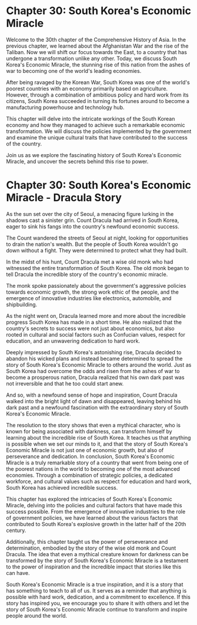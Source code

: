# Chapter 30: South Korea's Economic Miracle

Welcome to the 30th chapter of the Comprehensive History of Asia. In the previous chapter, we learned about the Afghanistan War and the rise of the Taliban. Now we will shift our focus towards the East, to a country that has undergone a transformation unlike any other. Today, we discuss South Korea's Economic Miracle, the stunning rise of this nation from the ashes of war to becoming one of the world's leading economies.

After being ravaged by the Korean War, South Korea was one of the world's poorest countries with an economy primarily based on agriculture. However, through a combination of ambitious policy and hard work from its citizens, South Korea succeeded in turning its fortunes around to become a manufacturing powerhouse and technology hub.

This chapter will delve into the intricate workings of the South Korean economy and how they managed to achieve such a remarkable economic transformation. We will discuss the policies implemented by the government and examine the unique cultural traits that have contributed to the success of the country.

Join us as we explore the fascinating history of South Korea's Economic Miracle, and uncover the secrets behind this rise to power.
# Chapter 30: South Korea's Economic Miracle - Dracula Story

As the sun set over the city of Seoul, a menacing figure lurking in the shadows cast a sinister grin. Count Dracula had arrived in South Korea, eager to sink his fangs into the country's newfound economic success.

The Count wandered the streets of Seoul at night, looking for opportunities to drain the nation's wealth. But the people of South Korea wouldn't go down without a fight. They were determined to protect what they had built.

In the midst of his hunt, Count Dracula met a wise old monk who had witnessed the entire transformation of South Korea. The old monk began to tell Dracula the incredible story of the country's economic miracle.

The monk spoke passionately about the government's aggressive policies towards economic growth, the strong work ethic of the people, and the emergence of innovative industries like electronics, automobile, and shipbuilding.

As the night went on, Dracula learned more and more about the incredible progress South Korea has made in a short time. He also realized that the country's secrets to success were not just about economics, but also rooted in cultural and social factors such as Confucian values, respect for education, and an unwavering dedication to hard work.

Deeply impressed by South Korea's astonishing rise, Dracula decided to abandon his wicked plans and instead became determined to spread the story of South Korea's Economic Miracle to others around the world. Just as South Korea had overcome the odds and risen from the ashes of war to become a prosperous nation, Dracula realized that his own dark past was not irreversible and that he too could start anew.

And so, with a newfound sense of hope and inspiration, Count Dracula walked into the bright light of dawn and disappeared, leaving behind his dark past and a newfound fascination with the extraordinary story of South Korea's Economic Miracle. 

The resolution to the story shows that even a mythical character, who is known for being associated with darkness, can transform himself by learning about the incredible rise of South Korea. It teaches us that anything is possible when we set our minds to it, and that the story of South Korea's Economic Miracle is not just one of economic growth, but also of perseverance and dedication.
In conclusion, South Korea's Economic Miracle is a truly remarkable story of a country that went from being one of the poorest nations in the world to becoming one of the most advanced economies. Through a combination of strategic policies, a dedicated workforce, and cultural values such as respect for education and hard work, South Korea has achieved incredible success.

This chapter has explored the intricacies of South Korea's Economic Miracle, delving into the policies and cultural factors that have made this success possible. From the emergence of innovative industries to the role of government policies, we have learned about the various factors that contributed to South Korea's explosive growth in the latter half of the 20th century.

Additionally, this chapter taught us the power of perseverance and determination, embodied by the story of the wise old monk and Count Dracula. The idea that even a mythical creature known for darkness can be transformed by the story of South Korea's Economic Miracle is a testament to the power of inspiration and the incredible impact that stories like this can have.

South Korea's Economic Miracle is a true inspiration, and it is a story that has something to teach to all of us. It serves as a reminder that anything is possible with hard work, dedication, and a commitment to excellence. If this story has inspired you, we encourage you to share it with others and let the story of South Korea's Economic Miracle continue to transform and inspire people around the world.